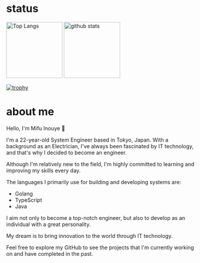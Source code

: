 # status
<p align="left"> 
  <img alt="Top Langs" height="150px" src="https://github-readme-stats.vercel.app/api/top-langs/?username=mi-01-24fu&layout=compact&count_private=true&show_icons=true&theme=onedark" />
  <img alt="github stats" height="150px" src="https://github-readme-stats.vercel.app/api?username=mi-01-24fu&count_private=true&show_icons=true&show_icons=true&theme=onedark" />
</p>

[![trophy](https://github-profile-trophy.vercel.app/?username=mi-01-24fu&theme=onedark&column=7
)](https://github.com/ryo-ma/github-profile-trophy)

# about me
Hello, I'm Mifu Inouye 👋

I'm a 22-year-old System Engineer based in Tokyo, Japan. With a background as an Electrician, I've always been fascinated by IT technology, and that's why I decided to become an engineer.

Although I'm relatively new to the field, I'm highly committed to learning and improving my skills every day. 

The languages I primarily use for building and developing systems are:
- Golang
- TypeScript
- Java

I aim not only to become a top-notch engineer, but also to develop as an individual with a great personality. 

My dream is to bring innovation to the world through IT technology.

Feel free to explore my GitHub to see the projects that I'm currently working on and have completed in the past.
